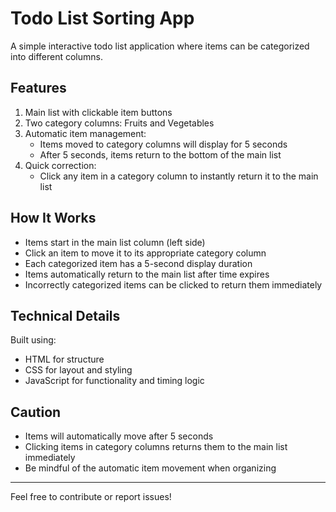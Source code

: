 # Todo List Sorting App

A simple interactive todo list application where items can be categorized into different columns.

## Features

1. Main list with clickable item buttons
2. Two category columns: Fruits and Vegetables
3. Automatic item management:
   - Items moved to category columns will display for 5 seconds
   - After 5 seconds, items return to the bottom of the main list
4. Quick correction:
   - Click any item in a category column to instantly return it to the main list

## How It Works

- Items start in the main list column (left side)
- Click an item to move it to its appropriate category column
- Each categorized item has a 5-second display duration
- Items automatically return to the main list after time expires
- Incorrectly categorized items can be clicked to return them immediately

## Technical Details

Built using:

- HTML for structure
- CSS for layout and styling
- JavaScript for functionality and timing logic

## Caution

- Items will automatically move after 5 seconds
- Clicking items in category columns returns them to the main list immediately
- Be mindful of the automatic item movement when organizing

---

Feel free to contribute or report issues!
